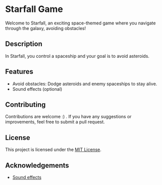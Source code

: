 # Starfall Game

Welcome to Starfall, an exciting space-themed game where you navigate through the galaxy, avoiding obstacles!

## Description

In Starfall, you control a spaceship and your goal is to avoid asteroids.

## Features

- Avoid obstacles: Dodge asteroids and enemy spaceships to stay alive.
- Sound effects (optional)

## Contributing

Contributions are welcome :) . If you have any suggestions or improvements, feel free to submit a pull request.

## License

This project is licensed under the [MIT License](LICENSE).

## Acknowledgements

- [Sound effects](https://www.youtube.com/watch?v=QYMETt578MM)
